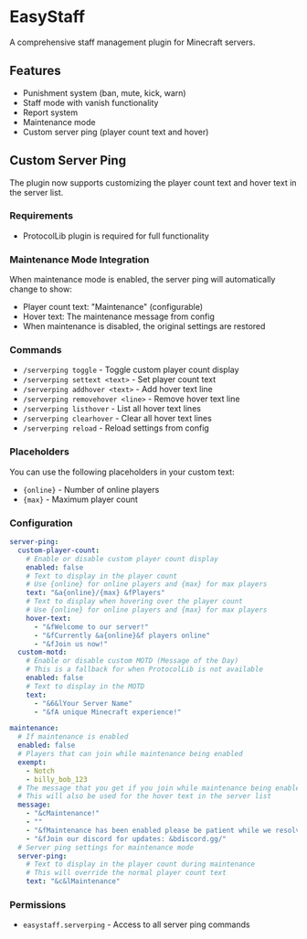 # EasyStaff

A comprehensive staff management plugin for Minecraft servers.

## Features

- Punishment system (ban, mute, kick, warn)
- Staff mode with vanish functionality
- Report system
- Maintenance mode
- Custom server ping (player count text and hover)

## Custom Server Ping

The plugin now supports customizing the player count text and hover text in the server list.

### Requirements

- ProtocolLib plugin is required for full functionality

### Maintenance Mode Integration

When maintenance mode is enabled, the server ping will automatically change to show:
- Player count text: "Maintenance" (configurable)
- Hover text: The maintenance message from config
- When maintenance is disabled, the original settings are restored

### Commands

- `/serverping toggle` - Toggle custom player count display
- `/serverping settext <text>` - Set player count text
- `/serverping addhover <text>` - Add hover text line
- `/serverping removehover <line>` - Remove hover text line
- `/serverping listhover` - List all hover text lines
- `/serverping clearhover` - Clear all hover text lines
- `/serverping reload` - Reload settings from config

### Placeholders

You can use the following placeholders in your custom text:
- `{online}` - Number of online players
- `{max}` - Maximum player count

### Configuration

```yaml
server-ping:
  custom-player-count:
    # Enable or disable custom player count display
    enabled: false
    # Text to display in the player count
    # Use {online} for online players and {max} for max players
    text: "&a{online}/{max} &fPlayers"
    # Text to display when hovering over the player count
    # Use {online} for online players and {max} for max players
    hover-text:
      - "&fWelcome to our server!"
      - "&fCurrently &a{online}&f players online"
      - "&fJoin us now!"
  custom-motd:
    # Enable or disable custom MOTD (Message of the Day)
    # This is a fallback for when ProtocolLib is not available
    enabled: false
    # Text to display in the MOTD
    text:
      - "&6&lYour Server Name"
      - "&fA unique Minecraft experience!"

maintenance:
  # If maintenance is enabled
  enabled: false
  # Players that can join while maintenance being enabled
  exempt:
    - Notch
    - billy_bob_123
  # The message that you get if you join while maintenance being enabled.
  # This will also be used for the hover text in the server list
  message:
    - "&cMaintenance!"
    - ""
    - "&fMaintenance has been enabled please be patient while we resolve the issues"
    - "&fJoin our discord for updates: &bdiscord.gg/"
  # Server ping settings for maintenance mode
  server-ping:
    # Text to display in the player count during maintenance
    # This will override the normal player count text
    text: "&c&lMaintenance"
```

### Permissions

- `easystaff.serverping` - Access to all server ping commands